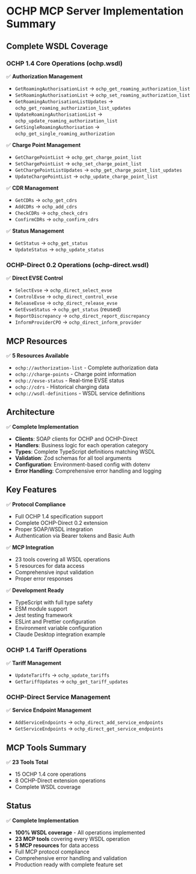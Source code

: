 # OCHP MCP Server Implementation Summary

## Complete WSDL Coverage

### OCHP 1.4 Core Operations (ochp.wsdl)
✅ **Authorization Management**
- `GetRoamingAuthorisationList` → `ochp_get_roaming_authorization_list`
- `SetRoamingAuthorisationList` → `ochp_set_roaming_authorization_list`
- `GetRoamingAuthorisationListUpdates` → `ochp_get_roaming_authorization_list_updates`
- `UpdateRoamingAuthorisationList` → `ochp_update_roaming_authorization_list`
- `GetSingleRoamingAuthorisation` → `ochp_get_single_roaming_authorization`

✅ **Charge Point Management**
- `GetChargePointList` → `ochp_get_charge_point_list`
- `SetChargePointList` → `ochp_set_charge_point_list`
- `GetChargePointListUpdates` → `ochp_get_charge_point_list_updates`
- `UpdateChargePointList` → `ochp_update_charge_point_list`

✅ **CDR Management**
- `GetCDRs` → `ochp_get_cdrs`
- `AddCDRs` → `ochp_add_cdrs`
- `CheckCDRs` → `ochp_check_cdrs`
- `ConfirmCDRs` → `ochp_confirm_cdrs`

✅ **Status Management**
- `GetStatus` → `ochp_get_status`
- `UpdateStatus` → `ochp_update_status`

### OCHP-Direct 0.2 Operations (ochp-direct.wsdl)
✅ **Direct EVSE Control**
- `SelectEvse` → `ochp_direct_select_evse`
- `ControlEvse` → `ochp_direct_control_evse`
- `ReleaseEvse` → `ochp_direct_release_evse`
- `GetEvseStatus` → `ochp_get_status` (reused)
- `ReportDiscrepancy` → `ochp_direct_report_discrepancy`
- `InformProviderCPO` → `ochp_direct_inform_provider`

## MCP Resources
✅ **5 Resources Available**
- `ochp://authorization-list` - Complete authorization data
- `ochp://charge-points` - Charge point information
- `ochp://evse-status` - Real-time EVSE status
- `ochp://cdrs` - Historical charging data
- `ochp://wsdl-definitions` - WSDL service definitions

## Architecture
✅ **Complete Implementation**
- **Clients**: SOAP clients for OCHP and OCHP-Direct
- **Handlers**: Business logic for each operation category
- **Types**: Complete TypeScript definitions matching WSDL
- **Validation**: Zod schemas for all tool arguments
- **Configuration**: Environment-based config with dotenv
- **Error Handling**: Comprehensive error handling and logging

## Key Features
✅ **Protocol Compliance**
- Full OCHP 1.4 specification support
- Complete OCHP-Direct 0.2 extension
- Proper SOAP/WSDL integration
- Authentication via Bearer tokens and Basic Auth

✅ **MCP Integration**
- 23 tools covering all WSDL operations
- 5 resources for data access
- Comprehensive input validation
- Proper error responses

✅ **Development Ready**
- TypeScript with full type safety
- ESM module support
- Jest testing framework
- ESLint and Prettier configuration
- Environment variable configuration
- Claude Desktop integration example

### OCHP 1.4 Tariff Operations
✅ **Tariff Management**
- `UpdateTariffs` → `ochp_update_tariffs`
- `GetTariffUpdates` → `ochp_get_tariff_updates`

### OCHP-Direct Service Management
✅ **Service Endpoint Management**
- `AddServiceEndpoints` → `ochp_direct_add_service_endpoints`
- `GetServiceEndpoints` → `ochp_direct_get_service_endpoints`

## MCP Tools Summary
✅ **23 Tools Total**
- 15 OCHP 1.4 core operations
- 8 OCHP-Direct extension operations
- Complete WSDL coverage

## Status
✅ **Complete Implementation**
- **100% WSDL coverage** - All operations implemented
- **23 MCP tools** covering every WSDL operation
- **5 MCP resources** for data access
- Full MCP protocol compliance
- Comprehensive error handling and validation
- Production ready with complete feature set
